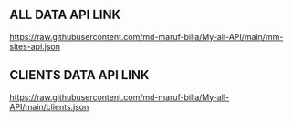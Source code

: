 ## ALL DATA API LINK
https://raw.githubusercontent.com/md-maruf-billa/My-all-API/main/mm-sites-api.json

## CLIENTS DATA API LINK
https://raw.githubusercontent.com/md-maruf-billa/My-all-API/main/clients.json










